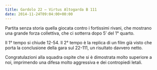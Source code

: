 ```yaml
---
title: Gardolo 22 – Virtus Altogarda B 111
date: 2014-11-24T09:04:00+00:00
---
```

Partita senza storia quella giocata contro i fortissimi rivani, che mostrano una grande forza collettiva, che ci sotterra dopo 5′ del 1° quarto.

Il 1° tempo si chiude 12-54. Il 2° tempo è la replica di un film già visto che porta la conclusione della gara sul 22-111, un risultato davvero netto.

Congratulazioni alla squadra ospite che si è dimostrata molto superiore a noi, imprimendo una difesa molto aggressiva e dei contropiedi letali.
